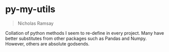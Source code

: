 # py-my-utils
> Nicholas Ramsay

Collation of python methods I seem to re-define in every project. Many have better substitutes from other packages such as Pandas and Numpy. However, others are absolute godsends.

